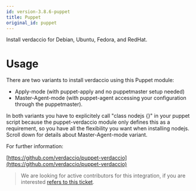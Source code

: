 ```yaml
---
id: version-3.8.6-puppet
title: Puppet
original_id: puppet
---
```


Install verdaccio for Debian, Ubuntu, Fedora, and RedHat.

# Usage

There are two variants to install verdaccio using this Puppet module:

* Apply-mode (with puppet-apply and no puppetmaster setup needed)
* Master-Agent-mode (with puppet-agent accessing your configuration through the puppetmaster).

In both variants you have to explicitely call "class nodejs {}" in your puppet script because
the puppet-verdaccio module only defines this as a requirement, so you have all the flexibility you want when installing nodejs.
Scroll down for details about Master-Agent-mode variant.

For further information:

[https://github.com/verdaccio/puppet-verdaccio](https://github.com/verdaccio/puppet-verdaccio)

> We are looking for active contributors for this integration, if you are interested
[refers to this ticket](https://github.com/verdaccio/puppet-verdaccio/issues/11).




